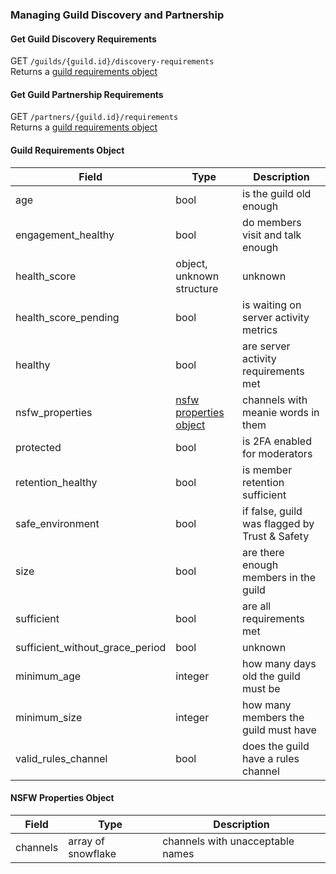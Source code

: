 ### Managing Guild Discovery and Partnership

#### Get Guild Discovery Requirements

GET `/guilds/{guild.id}/discovery-requirements`  
Returns a [guild requirements object](#guild-requirements-object)

#### Get Guild Partnership Requirements

GET `/partners/{guild.id}/requirements`  
Returns a [guild requirements object](#guild-requirements-object)

#### Guild Requirements Object

| Field                           | Type                                              | Description                                  |
|---------------------------------|---------------------------------------------------|----------------------------------------------|
| age                             | bool                                              | is the guild old enough                      |
| engagement_healthy              | bool                                              | do members visit and talk enough             |
| health_score                    | object, unknown structure                         | unknown                                      |
| health_score_pending            | bool                                              | is waiting on server activity metrics           |
| healthy                         | bool                                              | are server activity requirements met         |
| nsfw_properties                 | [nsfw properties object](#nsfw-properties-object) | channels with meanie words in them           |
| protected                       | bool                                              | is 2FA enabled for moderators                |
| retention_healthy               | bool                                              | is member retention sufficient               |
| safe_environment                | bool                                              | if false, guild was flagged by Trust & Safety |
| size                            | bool                                              | are there enough members in the guild        |
| sufficient                      | bool                                              | are all requirements met                     |
| sufficient_without_grace_period | bool                                              | unknown                                      |
| minimum_age                     | integer                                           | how many days old the guild must be          |
| minimum_size                    | integer                                           | how many members the guild must have         |
| valid_rules_channel             | bool                                              | does the guild have a rules channel          |

#### NSFW Properties Object

| Field    | Type               | Description                      |
|----------|--------------------|----------------------------------|
| channels | array of snowflake | channels with unacceptable names |
